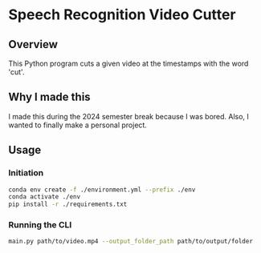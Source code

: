# Speech Recognition Video Cutter

## Overview

This Python program cuts a given video at the timestamps with the word 'cut'.

## Why I made this

I made this during the 2024 semester break because I was bored. Also, I wanted to finally make a personal project.

## Usage

### Initiation

```sh
conda env create -f ./environment.yml --prefix ./env
conda activate ./env
pip install -r ./requirements.txt
```

### Running the CLI

```sh
main.py path/to/video.mp4 --output_folder_path path/to/output/folder
```
